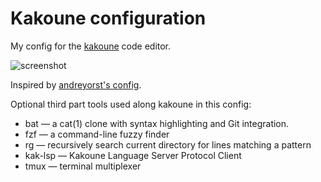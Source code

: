# Kakoune configuration

My config for the [kakoune](https://kakoune.org) code editor.

![screenshot](https://user-images.githubusercontent.com/3809077/55260644-4c6add80-523f-11e9-8ada-9d4a69e6efa5.png)

Inspired by [andreyorst's config](https://github.com/andreyorst/dotfiles/tree/master/.config/kak).

Optional third part tools used along kakoune in this config:

- bat — a cat(1) clone with syntax highlighting and Git integration.
- fzf — a command-line fuzzy finder
- rg — recursively search current directory for lines matching a pattern
- kak-lsp — Kakoune Language Server Protocol Client
- tmux — terminal multiplexer

